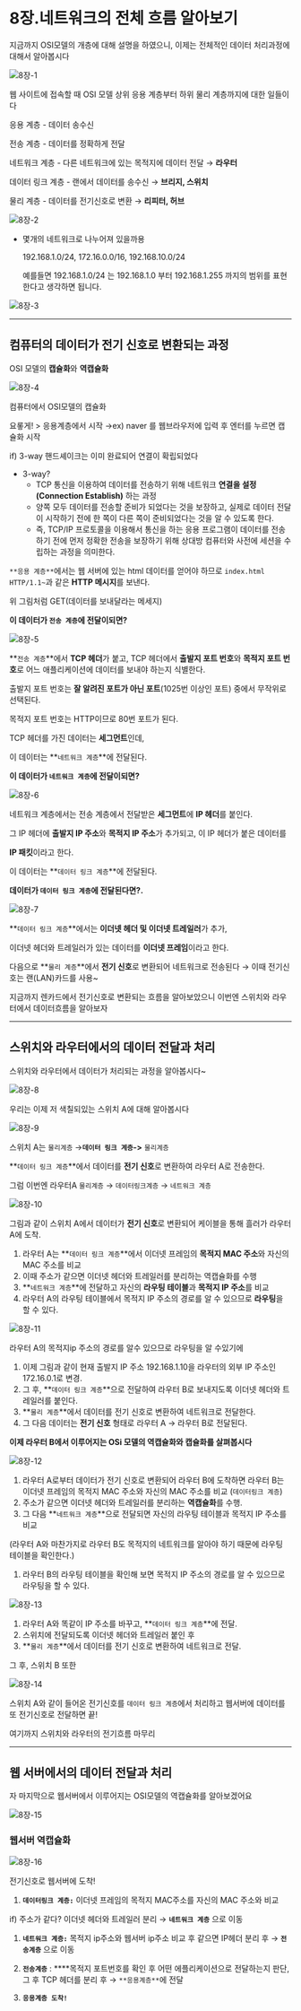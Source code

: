 # 8장.네트워크의 전체 흐름 알아보기

지금까지 OSI모델의 개층에 대해 설명을 하였으니, 이제는 전체적인 데이터 처리과정에 대해서 알아봅시다

![8장-1](https://github.com/penloo/network-for-everyone/assets/44522204/b185ab2a-ab69-44fd-a744-1f62fa7299b6)

웹 사이트에 접속할 때 OSI 모델 상위 응용 계층부터 하위 물리 계층까지에 대한 일들이다 

응용 계층 - 데이터 송수신

전송 계층 - 데이터를 정확하게 전달

네트워크 계층 - 다른 네트워크에 있는 목적지에 데이터 전달 → **라우터**

데이터 링크 계층 - 랜에서 데이터를 송수신 → **브리지, 스위치**

물리 계층 - 데이터를 전기신호로 변환 → **리피터, 허브**

![8장-2](https://github.com/penloo/network-for-everyone/assets/44522204/4a0c8cc1-f171-498b-b26e-f7cac854d1a1)

- 몇개의 네트워크로 나누어져 있을까용
    
    192.168.1.0/24, 172.16.0.0/16, 192.168.10.0/24
    
    예를들면 192.168.1.0/24 는 192.168.1.0 부터 192.168.1.255 까지의 범위를 표현한다고 생각하면 됩니다.
    
![8장-3](https://github.com/penloo/network-for-everyone/assets/44522204/a2886270-7cfc-4c11-b285-e7bb4a75a87f)

---

## **컴퓨터의 데이터가 전기 신호로 변환되는 과정**

 OSI 모델의 **캡슐화**와 **역캡슐화**
 
![8장-4](https://github.com/penloo/network-for-everyone/assets/44522204/1f221a8b-b724-453b-92fe-47d8fe4cf5aa)

컴퓨터에서 OSI모델의 캡슐화 

요롷게! > 응용계층에서 시작 →ex) naver 를 웹브라우저에 입력 후 엔터를 누르면 캡슐화 시작

if) 3-way 핸드셰이크는 이미 완료되어 연결이 확립되었다

- 3-way?
    - TCP 통신을 이용하여 데이터를 전송하기 위해 네트워크 **연결을 설정(Connection Establish)** 하는 과정
    - 양쪽 모두 데이터를 전송할 준비가 되었다는 것을 보장하고, 실제로 데이터 전달이 시작하기 전에 한 쪽이 다른 쪽이 준비되었다는 것을 알 수 있도록 한다.
    - 즉, TCP/IP 프로토콜을 이용해서 통신을 하는 응용 프로그램이 데이터를 전송하기 전에 먼저 정확한 전송을 보장하기 위해 상대방 컴퓨터와 사전에 세션을 수립하는 과정을 의미한다.

`**응용 계층**`에서는 웹 서버에 있는 html 데이터를 얻어야 하므로 `index.html HTTP/1.1~`과 같은 **HTTP 메시지**를 보낸다.

위 그림처럼 GET(데이터를 보내달라는 메세지)

**이 데이터가 `전송 계층`에 전달이되면?**

![8장-5](https://github.com/penloo/network-for-everyone/assets/44522204/7e464136-a852-4fd2-9736-9b64e5a33f40)

**`전송 계층`**에서 **TCP 헤더**가 붙고, TCP 헤더에서 **출발지 포트 번호**와 **목적지 포트 번호**로 어느 애플리케이션에 데이터를 보내야 하는지 식별한다.

출발지 포트 번호는 **잘 알려진 포트가 아닌 포트**(1025번 이상인 포트) 중에서 무작위로 선택된다. 

목적지 포트 번호는 HTTP이므로 80번 포트가 된다.

TCP 헤더를 가진 데이터는 **세그먼트**인데, 

이 데이터는 **`네트워크 계층`**에 전달된다.

**이 데이터가 `네트워크 계층`에 전달이되면?**

![8장-6](https://github.com/penloo/network-for-everyone/assets/44522204/dc282998-f529-46ea-906c-78630f74741f)


네트워크 계층에서는 전송 계층에서 전달받은 **세그먼트**에 **IP 헤더**를 붙인다. 

그 IP 헤더에 **출발지 IP 주소**와 **목적지 IP 주소**가 추가되고, 이 IP 헤더가 붙은 데이터를

**IP 패킷**이라고 한다.

이 데이터는 **`데이터 링크 계층`**에 전달된다.

**데이터가 `데이터 링크 계층`에 전달된다면?.**

![8장-7](https://github.com/penloo/network-for-everyone/assets/44522204/38026968-ce69-438e-9e98-b2b4504433fe)


**`데이터 링크 계층`**에서는 **이더넷 헤더 및 이더넷 트레일러**가 추가, 

이더넷 헤더와 트레일러가 있는 데이터를 **이더넷 프레임**이라고 한다.

 다음으로 **`물리 계층`**에서 **전기 신호**로 변환되어 네트워크로 전송된다  → 이때 전기신호는  랜(LAN)카드를 사용~

지금까지 렌카드에서 전기신호로 변환되는 흐름을 알아보았으니 이번엔 스위치와 라우터에서 데이터흐름을 알아보자 

---

## **스위치와 라우터에서의 데이터 전달과 처리**

스위치와 라우터에서 데이터가 처리되는 과정을 알아봅시다~

![8장-8](https://github.com/penloo/network-for-everyone/assets/44522204/22855459-d969-4538-831c-b8e7c13577de)


우리는 이제 저 색칠되있는 스위치 A에 대해 알아봅시다 

![8장-9](https://github.com/penloo/network-for-everyone/assets/44522204/c98ba96d-64f4-478a-b934-b6561680a128)


스위치 A는 `물리계층` →**`데이터 링크 계층`->** `물리계층` 

**`데이터 링크 계층`**에서 데이터를 **전기 신호**로 변환하여 라우터 A로 전송한다.

그럼 이번엔 라우터A `물리계층` → `데이터링크계층` → `네트워크 계층`

![8장-10](https://github.com/penloo/network-for-everyone/assets/44522204/6b160663-bde6-4bde-9c4e-5f53c80f1040)


그림과 같이 스위치 A에서 데이터가 **전기 신호**로 변환되어 케이블을 통해 흘러가 라우터A에 도착.

1. 라우터 A는 **`데이터 링크 계층`**에서 이더넷 프레임의 **목적지 MAC 주소**와 자신의 MAC 주소를 비교
2. 이때 주소가 같으면 이더넷 헤더와 트레일러를 분리하는 역캡슐화를 수행
3. **`네트워크 계층`**에 전달하고 자신의 **라우팅 테이블**과 **목적지 IP 주소**를 비교
4. 라우터 A의 라우팅 테이블에서 목적지 IP 주소의 경로를 알 수 있으므로 **라우팅**을 할 수 있다.

![8장-11](https://github.com/penloo/network-for-everyone/assets/44522204/11d6e68c-af3f-432d-b143-32d2d6c106b6)


라우터 A의 목적지ip 주소의 경로를 알수 있으므로 라우팅을 알 수있기에 

1. 이제 그림과 같이 현재 출발지 IP 주소 192.168.1.10을 라우터의 외부 IP 주소인 172.16.0.1로 변경.
2. 그 후, **`데이터 링크 계층`**으로 전달하여 라우터 B로 보내지도록 이더넷 헤더와 트레일러를 붙인다. 
3. **`물리 계층`**에서 데이터를 전기 신호로 변환하여 네트워크로 전달한다.
4. 그 다음 데이터는 **전기 신호** 형태로 라우터 A → 라우터 B로 전달된다.

**이제 라우터 B에서 이루어지는 OSi 모델의 역캡슐화와 캡슐화를 살펴봅시다**

![8장-12](https://github.com/penloo/network-for-everyone/assets/44522204/fdd86dbc-f4b6-4d85-b183-4b535d1b33a2)


1. 라우터 A로부터 데이터가 전기 신호로 변환되어 라우터 B에 도착하면 라우터 B는 이더넷 프레임의 목적지 MAC 주소와 자신의 MAC 주소를 비교 (`데이터링크 계층`)
2. 주소가 같으면 이더넷 헤더와 트레일러를 분리하는 **역캡슐화**를 수행. 
3. 그 다음 **`네트워크 계층`**으로 전달되면 자신의 라우팅 테이블과 목적지 IP 주소를 비교

(라우터 A와 마찬가지로 라우터 B도 목적지의 네트워크를 알아야 하기 때문에 라우팅 테이블을 확인한다.)

1. 라우터 B의 라우팅 테이블을 확인해 보면 목적지 IP 주소의 경로를 알 수 있으므로 라우팅을 할 수 있다.

![8장-13](https://github.com/penloo/network-for-everyone/assets/44522204/8bbd1594-a2cd-4035-87de-bb33c8773e36)


1. 라우터 A와 똑같이 IP 주소를 바꾸고, **`데이터 링크 계층`**에 전달.
2. 스위치에 전달되도록 이더넷 헤더와 트레일러 붙인 후 
3. **`물리 계층`**에서 데이터를 전기 신호로 변환하여 네트워크로 전달.

그 후, 스위치 B 또한

![8장-14](https://github.com/penloo/network-for-everyone/assets/44522204/b30eb7f5-e70e-4c43-9d0a-5851cf98be34)


스위치 A와 같이 들어온 전기신호를 `데이터 링크 계층`에서 처리하고 웹서버에 데이터를 또 전기신호로 전달하면 끝!

여기까지 스위치와 라우터의 전기흐름 마무리

---

## **웹 서버에서의 데이터 전달과 처리**

자 마지막으로 웹서버에서 이루어지는 OSI모델의 역캡슐화를 알아보겠어요

![8장-15](https://github.com/penloo/network-for-everyone/assets/44522204/49b87352-141c-49bf-a4b2-36b53d029a86)


### **웹서버 역캡슐화**

![8장-16](https://github.com/penloo/network-for-everyone/assets/44522204/a174e4c9-d1b6-4eb7-bf00-7a4cda2e1827)


전기신호로 웹서버에 도착!

1. **`데이터링크 계층:`** 이더넷 프레임의 목적지 MAC주소를 자신의 MAC 주소와 비교 

if) 주소가 같다? 이더넷 헤더와 트레일러 분리 → **`네트워크 계층`** 으로 이동

1. **`네트워크 계층:`** 목적지 ip주소와 웹서버 ip주소 비교 후 같으면 IP헤더 분리 후 → **`전송계층`** 으로 이동

1. **`전송계층`** : ****목적지 포트번호를 확인 후 어떤 에플리케이션으로 전달하는지 판단, 그 후 TCP 헤더를 분리 후        → `**응용계층**`에 전달
2. **`응용계층 도착!`**
